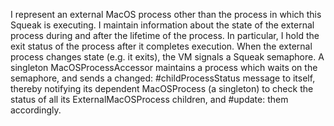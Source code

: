 I represent an external MacOS process other than the process in which this Squeak is executing. I maintain information about the state of the external process during and after the lifetime of the process. In particular, I hold the exit status of the process after it completes execution. When the external process changes state (e.g. it exits), the VM signals a Squeak semaphore. A singleton MacOSProcessAccessor maintains a process which waits on the semaphore, and sends a changed: #childProcessStatus message to itself, thereby notifying its dependent MacOSProcess (a singleton) to check the status of all its ExternalMacOSProcess children, and #update: them accordingly.
